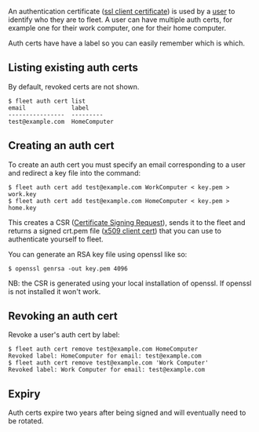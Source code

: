 An authentication certificate ([ssl client certificate](https://en.wikipedia.org/wiki/Client_certificate)) is used by a [user](/how-to/manage-users) to identify who they are to fleet. A user can have multiple auth certs, for example one for their work computer, one for their home computer.

Auth certs have have a label so you can easily remember which is which.

Listing existing auth certs
----

By default, revoked certs are not shown.

```
$ fleet auth cert list
email             label
----------------  ---------
test@example.com  HomeComputer
```

Creating an auth cert
----

To create an auth cert you must specify an email corresponding to a user and redirect a key file into the command:

```
$ fleet auth cert add test@example.com WorkComputer < key.pem > work.key
$ fleet auth cert add test@example.com HomeComputer < key.pem > home.key
```

This creates a CSR ([Certificate Signing Request](https://en.wikipedia.org/wiki/Certificate_sigining_request)), sends it to the fleet and returns a signed crt.pem file ([x509 client cert](https://en.wikipedia.org/wiki/X.509)) that you can use to authenticate yourself to fleet.

You can generate an RSA key file using openssl like so:

```
$ openssl genrsa -out key.pem 4096
```

NB: the CSR is generated using your local installation of openssl. If openssl is not installed it won't work.

Revoking an auth cert
----

Revoke a user's auth cert by label:

```
$ fleet auth cert remove test@example.com HomeComputer
Revoked label: HomeComputer for email: test@example.com
$ fleet auth cert remove test@example.com 'Work Computer'
Revoked label: Work Computer for email: test@example.com
```

Expiry
----

Auth certs expire two years after being signed and will eventually need to be rotated.

